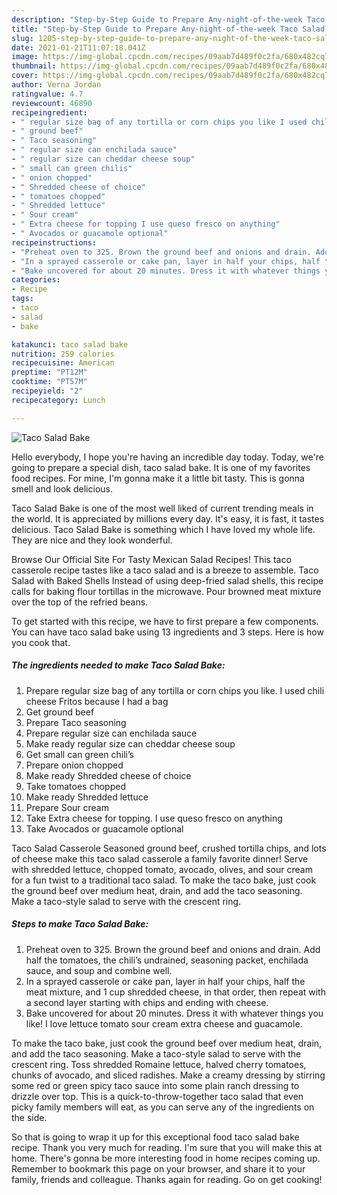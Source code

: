 ```yaml
---
description: "Step-by-Step Guide to Prepare Any-night-of-the-week Taco Salad Bake"
title: "Step-by-Step Guide to Prepare Any-night-of-the-week Taco Salad Bake"
slug: 1205-step-by-step-guide-to-prepare-any-night-of-the-week-taco-salad-bake
date: 2021-01-21T11:07:18.041Z
image: https://img-global.cpcdn.com/recipes/09aab7d489f0c2fa/680x482cq70/taco-salad-bake-recipe-main-photo.jpg
thumbnail: https://img-global.cpcdn.com/recipes/09aab7d489f0c2fa/680x482cq70/taco-salad-bake-recipe-main-photo.jpg
cover: https://img-global.cpcdn.com/recipes/09aab7d489f0c2fa/680x482cq70/taco-salad-bake-recipe-main-photo.jpg
author: Verna Jordan
ratingvalue: 4.7
reviewcount: 46890
recipeingredient:
- " regular size bag of any tortilla or corn chips you like I used chili cheese Fritos because I had a bag"
- " ground beef"
- " Taco seasoning"
- " regular size can enchilada sauce"
- " regular size can cheddar cheese soup"
- " small can green chilis"
- " onion chopped"
- " Shredded cheese of choice"
- " tomatoes chopped"
- " Shredded lettuce"
- " Sour cream"
- " Extra cheese for topping I use queso fresco on anything"
- " Avocados or guacamole optional"
recipeinstructions:
- "Preheat oven to 325. Brown the ground beef and onions and drain. Add half the tomatoes, the chili’s undrained, seasoning packet, enchilada sauce, and soup and combine well."
- "In a sprayed casserole or cake pan, layer in half your chips, half the meat mixture, and 1 cup shredded cheese, in that order, then repeat with a second layer starting with chips and ending with cheese."
- "Bake uncovered for about 20 minutes. Dress it with whatever things you like! I love lettuce tomato sour cream extra cheese and guacamole."
categories:
- Recipe
tags:
- taco
- salad
- bake

katakunci: taco salad bake 
nutrition: 259 calories
recipecuisine: American
preptime: "PT12M"
cooktime: "PT57M"
recipeyield: "2"
recipecategory: Lunch

---
```



![Taco Salad Bake](https://img-global.cpcdn.com/recipes/09aab7d489f0c2fa/680x482cq70/taco-salad-bake-recipe-main-photo.jpg)

Hello everybody, I hope you're having an incredible day today. Today, we're going to prepare a special dish, taco salad bake. It is one of my favorites food recipes. For mine, I'm gonna make it a little bit tasty. This is gonna smell and look delicious.

Taco Salad Bake is one of the most well liked of current trending meals in the world. It is appreciated by millions every day. It's easy, it is fast, it tastes delicious. Taco Salad Bake is something which I have loved my whole life. They are nice and they look wonderful.

Browse Our Official Site For Tasty Mexican Salad Recipes! This taco casserole recipe tastes like a taco salad and is a breeze to assemble. Taco Salad with Baked Shells Instead of using deep-fried salad shells, this recipe calls for baking flour tortillas in the microwave. Pour browned meat mixture over the top of the refried beans.


To get started with this recipe, we have to first prepare a few components. You can have taco salad bake using 13 ingredients and 3 steps. Here is how you cook that.

<!--inarticleads1-->

##### The ingredients needed to make Taco Salad Bake:

1. Prepare  regular size bag of any tortilla or corn chips you like. I used chili cheese Fritos because I had a bag
1. Get  ground beef
1. Prepare  Taco seasoning
1. Prepare  regular size can enchilada sauce
1. Make ready  regular size can cheddar cheese soup
1. Get  small can green chili’s
1. Prepare  onion chopped
1. Make ready  Shredded cheese of choice
1. Take  tomatoes chopped
1. Make ready  Shredded lettuce
1. Prepare  Sour cream
1. Take  Extra cheese for topping. I use queso fresco on anything
1. Take  Avocados or guacamole optional


Taco Salad Casserole Seasoned ground beef, crushed tortilla chips, and lots of cheese make this taco salad casserole a family favorite dinner! Serve with shredded lettuce, chopped tomato, avocado, olives, and sour cream for a fun twist to a traditional taco salad. To make the taco bake, just cook the ground beef over medium heat, drain, and add the taco seasoning. Make a taco-style salad to serve with the crescent ring. 

<!--inarticleads2-->

##### Steps to make Taco Salad Bake:

1. Preheat oven to 325. Brown the ground beef and onions and drain. Add half the tomatoes, the chili’s undrained, seasoning packet, enchilada sauce, and soup and combine well.
1. In a sprayed casserole or cake pan, layer in half your chips, half the meat mixture, and 1 cup shredded cheese, in that order, then repeat with a second layer starting with chips and ending with cheese.
1. Bake uncovered for about 20 minutes. Dress it with whatever things you like! I love lettuce tomato sour cream extra cheese and guacamole.


To make the taco bake, just cook the ground beef over medium heat, drain, and add the taco seasoning. Make a taco-style salad to serve with the crescent ring. Toss shredded Romaine lettuce, halved cherry tomatoes, chunks of avocado, and sliced radishes. Make a creamy dressing by stirring some red or green spicy taco sauce into some plain ranch dressing to drizzle over top. This is a quick-to-throw-together taco salad that even picky family members will eat, as you can serve any of the ingredients on the side. 

So that is going to wrap it up for this exceptional food taco salad bake recipe. Thank you very much for reading. I'm sure that you will make this at home. There's gonna be more interesting food in home recipes coming up. Remember to bookmark this page on your browser, and share it to your family, friends and colleague. Thanks again for reading. Go on get cooking!
